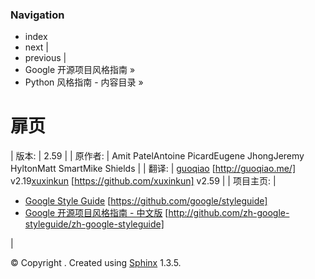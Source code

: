 ### Navigation

*   index
*   next |
*   previous |
*   Google 开源项目风格指南 »
*   Python 风格指南 - 内容目录 »

# 扉页

| 版本: | 2.59 |
| 原作者: | Amit PatelAntoine PicardEugene JhongJeremy HyltonMatt SmartMike Shields |
| 翻译: | [guoqiao](http://guoqiao.me/) [http://guoqiao.me/] v2.19[xuxinkun](https://github.com/xuxinkun) [https://github.com/xuxinkun] v2.59 |
| 项目主页: |  
*   [Google Style Guide](https://github.com/google/styleguide) [https://github.com/google/styleguide]
*   [Google 开源项目风格指南 - 中文版](http://github.com/zh-google-styleguide/zh-google-styleguide) [http://github.com/zh-google-styleguide/zh-google-styleguide]

 |

© Copyright . Created using [Sphinx](http://sphinx-doc.org/) 1.3.5.